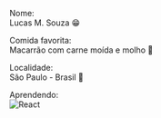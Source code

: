 Nome:
<br />
Lucas M. Souza 😁

Comida favorita:
<br />
Macarrão com carne moída e molho 🍝

Localidade: 
<br />
São Paulo - Brasil 📍

Aprendendo: 
<br />
<img alt="React" src="https://img.shields.io/badge/react-%2320232a.svg?style=for-the-badge&logo=react&logoColor=%2361DAFB"/>